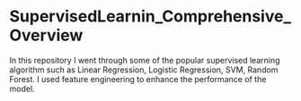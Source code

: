 # SupervisedLearnin_Comprehensive_Overview
In this repository I went through some of the popular supervised learning algorithm such as Linear Regression, Logistic Regression, SVM, Random Forest. I used feature engineering to enhance the performance of the model.
